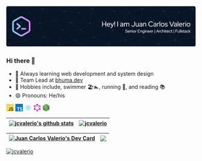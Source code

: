 ## [![jcvalerio header](https://github.com/jcvalerio/jcvalerio/blob/main/assets/social-cover.png)](https://www.linkedin.com/in/jcvalerio/)

### Hi there 👋

- 🌱 Always learning web development and system design
- 🚀 Team Lead at [bhuma.dev](https://kleeen.software/)
- 🙉 Hobbies include, swimmer 🏖️🏊, running 👟, and reading 📚
- 😄 Pronouns: He/his

<code><img height="20" alt="javascript" src="https://raw.githubusercontent.com/github/explore/80688e429a7d4ef2fca1e82350fe8e3517d3494d/topics/javascript/javascript.png"></code>
<code><img height="20" alt="typescript" src="https://raw.githubusercontent.com/github/explore/80688e429a7d4ef2fca1e82350fe8e3517d3494d/topics/typescript/typescript.png"></code>
<code><img height="20" alt="react" src="https://raw.githubusercontent.com/github/explore/80688e429a7d4ef2fca1e82350fe8e3517d3494d/topics/react/react.png"></code>
<code><img height="20" alt="graphql" src="https://raw.githubusercontent.com/github/explore/5c058a388828bb5fde0bcafd4bc867b5bb3f26f3/topics/graphql/graphql.png"></code>
<code><img height="20" alt="nodejs" src="https://raw.githubusercontent.com/github/explore/80688e429a7d4ef2fca1e82350fe8e3517d3494d/topics/nodejs/nodejs.png"></code>

| <a href="https://github.com/jcvalerio?tab=repositories"><img align="center" src="https://github-readme-stats.vercel.app/api?username=jcvalerio&show_icons=true&include_all_commits=true&theme=buefy&hide_border=true" alt="jcvalerio's github stats" /></a> | <a href="https://github.com/jcvalerio?tab=repositories"><img align="center" src="https://github-readme-streak-stats.herokuapp.com/?user=jcvalerio&theme=buefy" alt="jcvalerio" /></a> |
| -- | -- |

| <a href="https://app.daily.dev/jcvalerio"><img src="https://api.daily.dev/devcards/1d3edc724a1f41cda23f73bfe7ba0382.png?r=0pd" width="400" alt="Juan Carlos Valerio's Dev Card"/></a> | <a href="https://github.com/jcvalerio?tab=repositories"><img align="center" src="https://github-readme-stats.vercel.app/api/top-langs/?username=jcvalerio&layout=default&theme=buefy&hide_border=true" /></a> |
| -- | -- |

<p align="left"> <a href="https://twitter.com/jcvalerio" target="blank"><img src="https://img.shields.io/twitter/follow/jcvalerio?logo=twitter&style=for-the-badge" alt="jcvalerio" /></a> </p>
